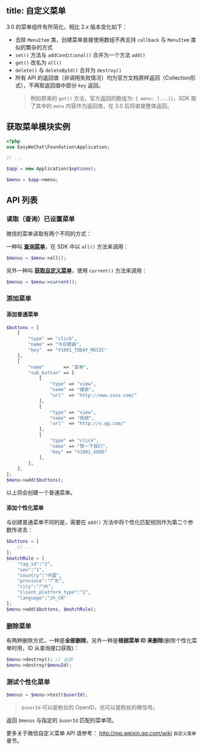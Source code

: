title: 自定义菜单
---

3.0 的菜单组件有所简化，相比 2.x 版本变化如下：

- 去除 `MenuItem` 类，创建菜单直接使用数组不再支持 `callback` 与 `MenuItem` 类似的繁杂的方式
- `set()` 方法与 `addConditional()` 合并为一个方法 `add()`
- `get()` 改名为 `all()`
- `delete()` 与 `deleteById()` 合并为 `destroy()`
- 所有 API 的返回值（非调用失败情况）均为官方文档原样返回（Collection形式），不再取返回值中部分 `key` 返回。
  > 例如原来的 `get()` 方法，官方返回的数组为: `{ menu: [...]}`，SDK 取了其中的 `menu` 内容作为返回值，在 3.0 后将直接整体返回。

## 获取菜单模块实例

```php
<?php
use EasyWeChat\Foundation\Application;

// ...

$app = new Application($options);

$menu = $app->menu;
```

## API 列表

### 读取（查询）已设置菜单

微信的菜单读取有两个不同的方式：

一种叫 **[查询菜单](http://mp.weixin.qq.com/wiki/5/f287d1a5b78a35a8884326312ac3e4ed.html)**，在 SDK 中以 `all()` 方法来调用：

```php
$menus = $menu->all();
```

另外一种叫 **[获取自定义菜单](http://mp.weixin.qq.com/wiki/14/293d0cb8de95e916d1216a33fcb81fd6.html)**，使用 `current()` 方法来调用：

```php
$menus = $menu->current();
```

### 添加菜单

#### 添加普通菜单

```php
$buttons = [
    [
        "type" => "click",
        "name" => "今日歌曲",
        "key"  => "V1001_TODAY_MUSIC"
    ],
    [
        "name"       => "菜单",
        "sub_button" => [
            [
                "type" => "view",
                "name" => "搜索",
                "url"  => "http://www.soso.com/"
            ],
            [
                "type" => "view",
                "name" => "视频",
                "url"  => "http://v.qq.com/"
            ],
            [
                "type" => "click",
                "name" => "赞一下我们",
                "key" => "V1001_GOOD"
            ],
        ],
    ],
];
$menu->add($buttons);
```

以上将会创建一个普通菜单。

#### 添加个性化菜单

与创建普通菜单不同的是，需要在 `add()` 方法中将个性化匹配规则作为第二个参数传进去：

```php
$buttons = [
    // ...
];
$matchRule = [
    "tag_id":"2",
    "sex":"1",
    "country":"中国",
    "province":"广东",
    "city":"广州",
    "client_platform_type":"2",
    "language":"zh_CN"
];
$menu->add($buttons, $matchRule);
```

### 删除菜单

有两种删除方式，一种是**全部删除**，另外一种是**根据菜单 ID 来删除**(删除个性化菜单时用，ID 从查询接口获取)：

```php
$menu->destroy(); // 全部
$menu->destroy($menuId);
```

### 测试个性化菜单

```php
$menus = $menu->test($userId);
```

> `$userId` 可以是粉丝的 OpenID，也可以是粉丝的微信号。

返回 `$menus` 与指定的 `$userId` 匹配的菜单项。

更多关于微信自定义菜单 API 请参考： http://mp.weixin.qq.com/wiki `自定义菜单` 章节。